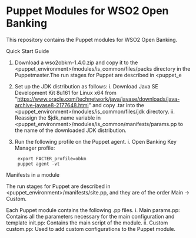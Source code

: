 <h1>Puppet Modules for WSO2 Open Banking</h1> 

This repository contains the Puppet modules for WSO2 Open Banking.

Quick Start Guide

1. Download a wso2obkm-1.4.0.zip and copy it to the <puppet_environment>/modules/is_common/files/packs directory in the Puppetmaster.The run stages for Puppet are described in <puppet_e

2. Set up the JDK distribution as follows:
	i. Download Java SE Development Kit 8u161 for Linux x64 from "https://www.oracle.com/technetwork/java/javase/downloads/java-archive-javase8-2177648.html" and copy .tar into the <puppet_environment>/modules/is_common/files/jdk directory.
	ii. Reassign the $jdk_name variable in <puppet_environment>/modules/is_common/manifests/params.pp to the name of the downloaded JDK distribution.

3. Run the following profile on the Puppet agent.
	i. Open Banking Key Manager profile:
	
		export FACTER_profile=obkm
		puppet agent -vt

Manifests in a module

The run stages for Puppet are described in <puppet_environment>/manifests/site.pp, and they are of the order Main -> Custom.

Each Puppet module contains the following .pp files.
	i. Main
		params.pp: Contains all the parameters necessary for the main configuration and template
		init.pp: Contains the main script of the module.
	ii. Custom
		custom.pp: Used to add custom configurations to the Puppet module.	

